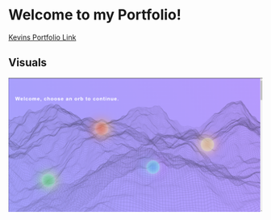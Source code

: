 # Welcome to my Portfolio!

[Kevins Portfolio Link](https://kevinlam11.github.io/Portfolio/)

## Visuals

![Screenshot Of Refactored portfolio](/assets/revisedPortfolio.png)
